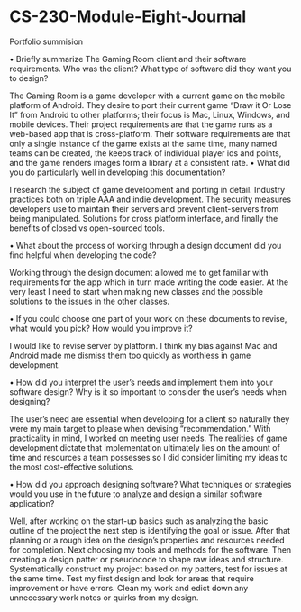 # CS-230-Module-Eight-Journal
Portfolio summision 

•	Briefly summarize The Gaming Room client and their software requirements. Who was the client? What type of software did they want you to design?

The Gaming Room is a game developer with a current game on the mobile platform of Android. They desire to port their current game “Draw it Or Lose It” from Android to other platforms; their focus is Mac, Linux, Windows, and mobile devices. Their project requirements are that the game runs as a web-based app that is cross-platform. Their software requirements are that only a single instance of the game exists at the same time, many named teams can be created, the keeps track of individual player ids and points, and the game renders images form a library at a consistent rate.
•	What did you do particularly well in developing this documentation?

I research the subject of game development and porting in detail. Industry practices both on triple AAA and indie development. The security measures developers use to maintain their servers and prevent client-servers from being manipulated. Solutions for cross platform interface, and finally the benefits of closed vs open-sourced tools.

•	What about the process of working through a design document did you find helpful when developing the code?

Working through the design document allowed me to get familiar with requirements for the app which in turn made writing the code easier. At the very least I need to start when making new classes and the possible solutions to the issues in the other classes.

•	If you could choose one part of your work on these documents to revise, what would you pick? How would you improve it?

I would like to revise server by platform. I think my bias against Mac and Android made me dismiss them too quickly as worthless in game development.

•	How did you interpret the user’s needs and implement them into your software design? Why is it so important to consider the user’s needs when designing?

The user’s need are essential when developing for a client so naturally they were my main target to please when devising “recommendation.” With practicality in mind, I worked on meeting user needs. The realities of game development dictate that implementation ultimately lies on the amount of time and resources a team possesses so I did consider limiting my ideas to the most cost-effective solutions.

•	How did you approach designing software? What techniques or strategies would you use in the future to analyze and design a similar software application?

Well, after working on the start-up basics such as analyzing the basic outline of the project the next step is identifying the goal or issue. After that planning or a rough idea on the design’s properties and resources needed for completion. Next choosing my tools and methods for the software. Then creating a design patter or pseudocode to shape raw ideas and structure. Systematically construct my project based on my patters, test for issues at the same time. Test my first design and look for areas that require improvement or have errors. Clean my work and edict down any unnecessary work notes or quirks from my design. 
